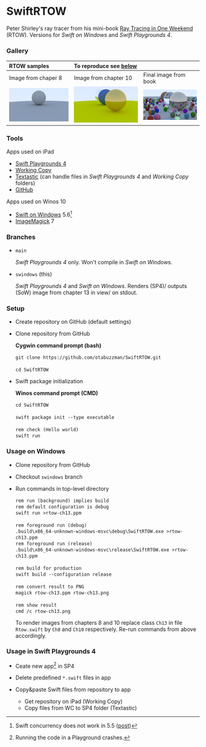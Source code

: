 # SwiftRTOW
Peter Shirley's ray tracer from his mini-book [Ray Tracing in One Weekend](https://github.com/RayTracing/raytracing.github.io/) (RTOW). Versions for *Swift on Windows* and *Swift Playgrounds 4*.

### Gallery

|RTOW samples|To reproduce see [below](#usage-on-windows)|   |
|:---|:---|:---|
|Image from chaper 8|Image from chapter 10|Final image from book|
|![Image from chaper 8](./rtow-ch8.png)|![Image from chapter 10](./rtow-ch10.png)|![Final image from book](./rtow-ch13.png)|

### Tools
Apps used on iPad
- [Swift Playgrounds 4](https://apps.apple.com/de/app/swift-playgrounds/id908519492)
- [Working Copy](https://workingcopyapp.com/)
- [Textastic](https://www.textasticapp.com/) (can handle files in *Swift Playgrounds 4* and *Working Copy* folders)
- [GitHub](https://apps.apple.com/us/app/github/id1477376905)

Apps used on Winos 10
- [Swift on Windows](https://www.swift.org/blog/swift-on-windows/) 5.6[^1]
- [ImageMagick](https://imagemagick.org/script/download.php) 7

[^1]: Swift concurrency does not work in 5.5 ([post](https://forums.swift.org/t/swift-concurrency-dep-access-violation-on-task-deallocation/54224))

### Branches
- `main`

  *Swift Playgrounds 4* only. Won't compile in *Swift on Windows*.
- `swindows` (this)

  *Swift Playgrounds 4* and *Swift on Windows*. Renders (SP4)/ outputs (SoW) image from chapter 13 in view/ on stdout.

### Setup
- Create repository on GitHub (default settings)
- Clone repository from GitHub

  **Cygwin command prompt (bash)**
  ```
  git clone https://github.com/otabuzzman/SwiftRTOW.git

  cd SwiftRTOW
  ```
- Swift package initialization

  **Winos command prompt (CMD)**
  ```
  cd SwiftRTOW

  swift package init --type executable

  rem check (Hello world)
  swift run
  ```

### Usage on Windows
- Clone repository from GitHub
- Checkout `swindows` branch
- Run commands in top-level directory

  ```
  rem run (background) implies build
  rem default configuration is debug
  swift run >rtow-ch13.ppm

  rem foreground run (debug)
  .build\x86_64-unknown-windows-msvc\debug\SwiftRTOW.exe >rtow-ch13.ppm
  rem foreground run (release)
  .build\x86_64-unknown-windows-msvc\release\SwiftRTOW.exe >rtow-ch13.ppm

  rem build for production
  swift build --configuration release

  rem convert result to PNG
  magick rtow-ch13.ppm rtow-ch13.png

  rem show result
  cmd /c rtow-ch13.png
  ```
  To render images from chapters 8 and 10 replace class `Ch13` in file `Rtow.swift` by `Ch8` and `Ch10` respectively. Re-run commands from above accordingly.

### Usage in Swift Playgrounds 4
- Ceate new app[^2] in SP4
- Delete predefined `*.swift` files in app
- Copy&paste Swift files from repository to app

  - Get repository on iPad (Working Copy)
  - Copy files from WC to SP4 folder (Textastic)

[^2]: Running the code in a Playground crashes.
